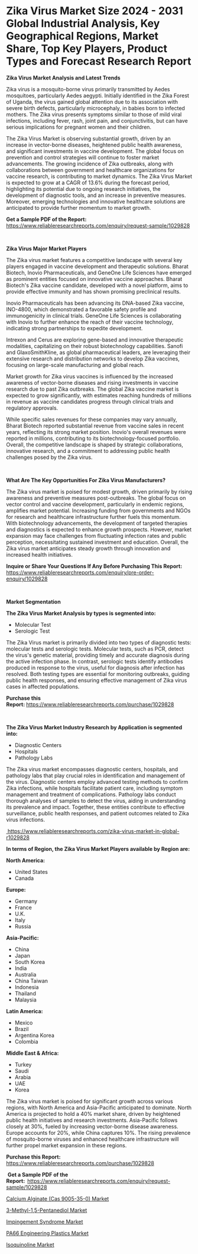 <p><h1>Zika Virus Market Size 2024 - 2031 Global Industrial Analysis, Key Geographical Regions, Market Share, Top Key Players, Product Types and Forecast Research Report</h1></p><p><strong>Zika Virus Market Analysis and Latest Trends</strong></p>
<p><p>Zika virus is a mosquito-borne virus primarily transmitted by Aedes mosquitoes, particularly Aedes aegypti. Initially identified in the Zika Forest of Uganda, the virus gained global attention due to its association with severe birth defects, particularly microcephaly, in babies born to infected mothers. The Zika virus presents symptoms similar to those of mild viral infections, including fever, rash, joint pain, and conjunctivitis, but can have serious implications for pregnant women and their children.</p><p>The Zika Virus Market is observing substantial growth, driven by an increase in vector-borne diseases, heightened public health awareness, and significant investments in vaccine development. The global focus on prevention and control strategies will continue to foster market advancements. The growing incidence of Zika outbreaks, along with collaborations between government and healthcare organizations for vaccine research, is contributing to market dynamics. The Zika Virus Market is expected to grow at a CAGR of 13.6% during the forecast period, highlighting its potential due to ongoing research initiatives, the development of diagnostic tools, and an increase in preventive measures. Moreover, emerging technologies and innovative healthcare solutions are anticipated to provide further momentum to market growth.</p></p>
<p><strong>Get a Sample PDF of the Report:&nbsp;</strong> <a href="https://www.reliableresearchreports.com/enquiry/request-sample/1029828">https://www.reliableresearchreports.com/enquiry/request-sample/1029828</a></p>
<p>&nbsp;</p>
<p><strong>Zika Virus Major Market Players</strong></p>
<p><p>The Zika virus market features a competitive landscape with several key players engaged in vaccine development and therapeutic solutions. Bharat Biotech, Inovio Pharmaceuticals, and GeneOne Life Sciences have emerged as prominent entities focused on innovative vaccine approaches. Bharat Biotech's Zika vaccine candidate, developed with a novel platform, aims to provide effective immunity and has shown promising preclinical results. </p><p>Inovio Pharmaceuticals has been advancing its DNA-based Zika vaccine, INO-4800, which demonstrated a favorable safety profile and immunogenicity in clinical trials. GeneOne Life Sciences is collaborating with Inovio to further enhance the reach of their vaccine technology, indicating strong partnerships to expedite development.</p><p>Intrexon and Cerus are exploring gene-based and innovative therapeutic modalities, capitalizing on their robust biotechnology capabilities. Sanofi and GlaxoSmithKline, as global pharmaceutical leaders, are leveraging their extensive research and distribution networks to develop Zika vaccines, focusing on large-scale manufacturing and global reach.</p><p>Market growth for Zika virus vaccines is influenced by the increased awareness of vector-borne diseases and rising investments in vaccine research due to past Zika outbreaks. The global Zika vaccine market is expected to grow significantly, with estimates reaching hundreds of millions in revenue as vaccine candidates progress through clinical trials and regulatory approvals.</p><p>While specific sales revenues for these companies may vary annually, Bharat Biotech reported substantial revenue from vaccine sales in recent years, reflecting its strong market position. Inovio's overall revenues were reported in millions, contributing to its biotechnology-focused portfolio. Overall, the competitive landscape is shaped by strategic collaborations, innovative research, and a commitment to addressing public health challenges posed by the Zika virus.</p></p>
<p>&nbsp;</p>
<p><strong>What Are The Key Opportunities For Zika Virus Manufacturers?</strong></p>
<p><p>The Zika virus market is poised for modest growth, driven primarily by rising awareness and preventive measures post-outbreaks. The global focus on vector control and vaccine development, particularly in endemic regions, amplifies market potential. Increasing funding from governments and NGOs for research and healthcare infrastructure further fuels this momentum. With biotechnology advancements, the development of targeted therapies and diagnostics is expected to enhance growth prospects. However, market expansion may face challenges from fluctuating infection rates and public perception, necessitating sustained investment and education. Overall, the Zika virus market anticipates steady growth through innovation and increased health initiatives.</p></p>
<p><strong>Inquire or Share Your Questions If Any Before Purchasing This Report:</strong> <a href="https://www.reliableresearchreports.com/enquiry/pre-order-enquiry/1029828">https://www.reliableresearchreports.com/enquiry/pre-order-enquiry/1029828</a></p>
<p>&nbsp;</p>
<p><strong>Market Segmentation</strong></p>
<p><strong>The Zika Virus Market Analysis by types is segmented into:</strong></p>
<p><ul><li>Molecular Test</li><li>Serologic Test</li></ul></p>
<p><p>The Zika Virus market is primarily divided into two types of diagnostic tests: molecular tests and serologic tests. Molecular tests, such as PCR, detect the virus's genetic material, providing timely and accurate diagnosis during the active infection phase. In contrast, serologic tests identify antibodies produced in response to the virus, useful for diagnosis after infection has resolved. Both testing types are essential for monitoring outbreaks, guiding public health responses, and ensuring effective management of Zika virus cases in affected populations.</p></p>
<p><strong>Purchase this Report:&nbsp;</strong><a href="https://www.reliableresearchreports.com/purchase/1029828">https://www.reliableresearchreports.com/purchase/1029828</a></p>
<p>&nbsp;</p>
<p><strong>The Zika Virus Market Industry Research by Application is segmented into:</strong></p>
<p><ul><li>Diagnostic Centers</li><li>Hospitals</li><li>Pathology Labs</li></ul></p>
<p><p>The Zika virus market encompasses diagnostic centers, hospitals, and pathology labs that play crucial roles in identification and management of the virus. Diagnostic centers employ advanced testing methods to confirm Zika infections, while hospitals facilitate patient care, including symptom management and treatment of complications. Pathology labs conduct thorough analyses of samples to detect the virus, aiding in understanding its prevalence and impact. Together, these entities contribute to effective surveillance, public health responses, and patient outcomes related to Zika virus infections.</p></p>
<p><a href="https://www.reliableresearchreports.com/zika-virus-market-in-global-r1029828">&nbsp;https://www.reliableresearchreports.com/zika-virus-market-in-global-r1029828</a></p>
<p><strong>In terms of Region, the Zika Virus Market Players available by Region are:</strong></p>
<p>
    <p> <strong> North America: </strong>
        <ul>
            <li>United States</li>
            <li>Canada</li>
        </ul>
        </p> 
    <p> <strong> Europe: </strong>
        <ul>
            <li>Germany</li>
            <li>France</li>
            <li>U.K.</li>
            <li>Italy</li>
            <li>Russia</li>
        </ul>
        </p> 
    <p> <strong> Asia-Pacific: </strong>
        <ul>
            <li>China</li>
            <li>Japan</li>
            <li>South Korea</li>
            <li>India</li>
            <li>Australia</li>
            <li>China Taiwan</li>
            <li>Indonesia</li>
            <li>Thailand</li>
            <li>Malaysia</li>
        </ul>
        </p> 
    <p> <strong> Latin America: </strong>
        <ul>
            <li>Mexico</li>
            <li>Brazil</li>
            <li>Argentina Korea</li>
            <li>Colombia</li>
        </ul>
        </p> 
    <p> <strong> Middle East & Africa: </strong>
        <ul>
            <li>Turkey</li>
            <li>Saudi</li>
            <li>Arabia</li>
            <li>UAE</li>
            <li>Korea</li>
        </ul>
    </p>
    </p>
<p><p>The Zika virus market is poised for significant growth across various regions, with North America and Asia-Pacific anticipated to dominate. North America is projected to hold a 40% market share, driven by heightened public health initiatives and research investments. Asia-Pacific follows closely at 30%, fueled by increasing vector-borne disease awareness. Europe accounts for 20%, while China captures 10%. The rising prevalence of mosquito-borne viruses and enhanced healthcare infrastructure will further propel market expansion in these regions.</p></p>
<p><strong>Purchase this Report: </strong><a href="https://www.reliableresearchreports.com/purchase/1029828">https://www.reliableresearchreports.com/purchase/1029828</a></p>
<p>&nbsp;<strong>Get a Sample PDF of the Report:&nbsp;&nbsp;</strong><a href="https://www.reliableresearchreports.com/enquiry/request-sample/1029828">https://www.reliableresearchreports.com/enquiry/request-sample/1029828</a></p>
<p><strong></strong></p>
<p><p><a href="https://issuu.com/reportprime-2/docs/calcium-alginate-cas-9005-35-0-mark_ed2e162826a173">Calcium Alginate (Cas 9005-35-0) Market</a></p><p><a href="https://github.com/marloy8/Market-Research-Report-List-6/blob/main/3-methyl-15-pentanediol-market.md">3-Methyl-1,5-Pentanediol Market</a></p><p><a href="https://www.linkedin.com/pulse/impingement-syndrome-market-outlook-complete-industry-analysis-xgmfe?trackingId=c7Rh9BY0Rym4Fyi0%2FggxDQ%3D%3D">Impingement Syndrome Market</a></p><p><a href="https://github.com/WillieWoodard/Market-Research-Report-List-6/blob/main/pa66-engineering-plastics-market.md">PA66 Engineering Plastics Market</a></p><p><a href="https://www.linkedin.com/pulse/isoquinoline-industry-insights-report-analyzing-market-trends-8zwpe?trackingId=W2UTi8pdRHaSnDz%2BeY0Vgg%3D%3D">Isoquinoline Market</a></p></p>
